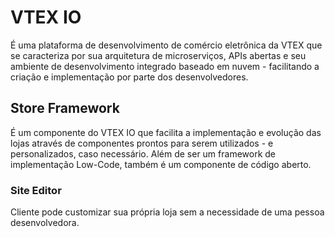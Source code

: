 # VTEX IO

É uma plataforma de desenvolvimento de comércio eletrônica da VTEX que se caracteriza por sua arquitetura de microserviços, APIs abertas e seu ambiente de desenvolvimento integrado baseado em nuvem - facilitando a criação e implementação por parte dos desenvolvedores.

## Store Framework

É um componente do VTEX IO que facilita a implementação e evolução das lojas através de componentes prontos para serem utilizados - e personalizados, caso necessário. Além de ser um framework de implementação Low-Code, também é um componente de código aberto.

### Site Editor

Cliente pode customizar sua própria loja sem a necessidade de uma pessoa desenvolvedora.